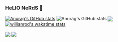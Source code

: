 ### HeLlO NeRdS 👋
[![Anurag's GitHub stats](https://github-readme-stats.vercel.app/api?username=ullasbharadwaj)](https://github.com/anuraghazra/github-readme-stats)
![Anurag's GitHub stats](https://github-readme-stats.vercel.app/api?username=anuraghazra&show_icons=true)
<img align="center" src="https://github-readme-stats.vercel.app/api/top-langs/?username=ullasbharadwaj&theme=tokyonight" />
[![willianrod's wakatime stats](https://github-readme-stats.vercel.app/api/wakatime?username=ullasbharadwaj)](https://github.com/anuraghazra/github-readme-stats)

<a href="https://github.com/anuraghazra/github-readme-stats">
  <img align="center" src="https://github-readme-stats.vercel.app/api/pin/?username=ullasbharadwaj&repo=github-readme-stats" />
</a>
<a href="https://github.com/anuraghazra/convoychat">
  <img align="center" src="https://github-readme-stats.vercel.app/api/pin/?username=ullasbharadwaj&repo=convoychat" />
</a>

<!--
**ullasbharadwaj/ullasbharadwaj** is a ✨ _special_ ✨ repository because its `README.md` (this file) appears on your GitHub profile.

Here are some ideas to get you started:

- 🔭 I’m currently working on ...
- 🌱 I’m currently learning ...
- 👯 I’m looking to collaborate on ...
- 🤔 I’m looking for help with ...
- 💬 Ask me about ...
- 📫 How to reach me: ...
- 😄 Pronouns: ...
- ⚡ Fun fact: ...
-->
